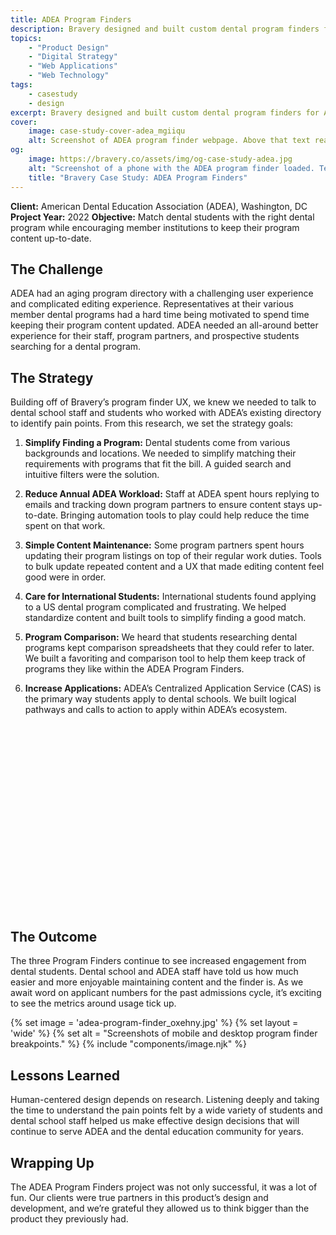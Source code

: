 ```yaml
---
title: ADEA Program Finders
description: Bravery designed and built custom dental program finders for ADEA's three major central application systems and their member dental schools.
topics:
    - "Product Design"
    - "Digital Strategy"
    - "Web Applications"
    - "Web Technology"
tags:
    - casestudy
    - design
excerpt: Bravery designed and built custom dental program finders for ADEA's three major central application systems and their member dental schools.
cover:
    image: case-study-cover-adea_mgiiqu
    alt: Screenshot of ADEA program finder webpage. Above that text reads, Case Study American Dental Education Association
og:
    image: https://bravery.co/assets/img/og-case-study-adea.jpg
    alt: "Screenshot of a phone with the ADEA program finder loaded. Text reads Bravery Case Study. Adea Program Finders"
    title: "Bravery Case Study: ADEA Program Finders"
---
```


**Client:** American Dental Education Association (ADEA), Washington, DC
**Project Year:** 2022
**Objective:** Match dental students with the right dental program while encouraging member institutions to keep their program content up-to-date.

## The Challenge

ADEA had an aging program directory with a challenging user experience and complicated editing experience. Representatives at their various member dental programs had a hard time being motivated to spend time keeping their program content updated. ADEA needed an all-around better experience for their staff, program partners, and prospective students searching for a dental program.

## The Strategy

Building off of Bravery’s program finder UX, we knew we needed to talk to dental school staff and students who worked with ADEA’s existing directory to identify pain points. From this research, we set the strategy goals:

1. **Simplify Finding a Program:** Dental students come from various backgrounds and locations. We needed to simplify matching their requirements with programs that fit the bill. A guided search and intuitive filters were the solution.

2. **Reduce Annual ADEA Workload:** Staff at ADEA spent hours replying to emails and tracking down program partners to ensure content stays up-to-date. Bringing automation tools to play could help reduce the time spent on that work.

3. **Simple Content Maintenance:** Some program partners spent hours updating their program listings on top of their regular work duties. Tools to bulk update repeated content and a UX that made editing content feel good were in order.

4. **Care for International Students:** International students found applying to a US dental program complicated and frustrating. We helped standardize content and built tools to simplify finding a good match.

5. **Program Comparison:** We heard that students researching dental programs kept comparison spreadsheets that they could refer to later. We built a favoriting and comparison tool to help them keep track of programs they like within the ADEA Program Finders.

6. **Increase Applications:** ADEA’s Centralized Application Service (CAS) is the primary way students apply to dental schools. We built logical pathways and calls to action to apply within ADEA’s ecosystem.

<figure data-layout="wide">
    <script src="https://fast.wistia.com/embed/medias/bb5rhcstp0.jsonp" async></script><script src="https://fast.wistia.com/assets/external/E-v1.js" async></script><div class="wistia_responsive_padding" style="padding:70.63% 0 0 0;position:relative;"><div class="wistia_responsive_wrapper" style="height:100%;left:0;position:absolute;top:0;width:100%;"><div class="wistia_embed wistia_async_bb5rhcstp0 seo=true videoFoam=true" style="height:100%;position:relative;width:100%"><div class="wistia_swatch" style="height:100%;left:0;opacity:0;overflow:hidden;position:absolute;top:0;transition:opacity 200ms;width:100%;"><img src="https://fast.wistia.com/embed/medias/bb5rhcstp0/swatch" style="filter:blur(5px);height:100%;object-fit:contain;width:100%;" alt="" aria-hidden="true" onload="this.parentNode.style.opacity=1;" /></div></div></div></div>
</figure>

## The Outcome

The three Program Finders continue to see increased engagement from dental students. Dental school and ADEA staff have told us how much easier and more enjoyable maintaining content and the finder is. As we await word on applicant numbers for the past admissions cycle, it’s exciting to see the metrics around usage tick up.

{% set image = 'adea-program-finder_oxehny.jpg' %}
{% set layout = 'wide' %}
{% set alt = "Screenshots of mobile and desktop program finder breakpoints." %}
{% include "components/image.njk" %}

## Lessons Learned

Human-centered design depends on research. Listening deeply and taking the time to understand the pain points felt by a wide variety of students and dental school staff helped us make effective design decisions that will continue to serve ADEA and the dental education community for years.

## Wrapping Up

The ADEA Program Finders project was not only successful, it was a lot of fun. Our clients were true partners in this product’s design and development, and we’re grateful they allowed us to think bigger than the product they previously had.
